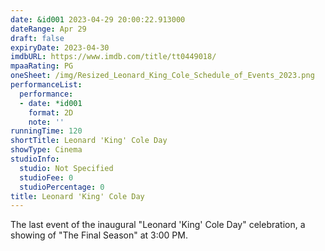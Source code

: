 ```yaml
---
date: &id001 2023-04-29 20:00:22.913000
dateRange: Apr 29
draft: false
expiryDate: 2023-04-30
imdbURL: https://www.imdb.com/title/tt0449018/
mpaaRating: PG
oneSheet: /img/Resized_Leonard_King_Cole_Schedule_of_Events_2023.png
performanceList:
  performance:
  - date: *id001
    format: 2D
    note: ''
runningTime: 120
shortTitle: Leonard 'King' Cole Day
showType: Cinema
studioInfo:
  studio: Not Specified
  studioFee: 0
  studioPercentage: 0
title: Leonard 'King' Cole Day
---
```


The last event of the inaugural "Leonard 'King' Cole Day" celebration, a showing of "The Final Season" at 3:00 PM.